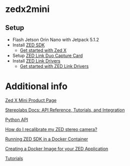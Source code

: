 # zedx2mini

## Setup

- Flash Jetson Orin Nano with Jetpack 5.1.2
- Install [ZED SDK](https://www.stereolabs.com/en-de/developers/release#nvidia-jetson-504616ef8d38)
  - [Get started with Zed X](https://www.stereolabs.com/docs/get-started-with-zed-x#setting-up-your-system-for-zed-x)
- Setup [ZED Link Duo Capture Card](https://www.stereolabs.com/docs/get-started-with-zed-link/dual-jetson-orin-nano-devkit-setup)
- Install [ZED Link Drivers](https://www.stereolabs.com/en-de/developers/drivers#jetpack-5-105-58f0ac216f52)
  - [Get started with ZED Link Drivers](https://www.stereolabs.com/docs/get-started-with-zed-link/install-the-drivers)

# Additional info

[Zed X Mini Product Page](https://www.stereolabs.com/en-de/store/products/zed-x-mini-stereo-camera)

[Stereolabs Docs: API Reference, Tutorials, and Integration](https://www.stereolabs.com/docs)

[Python API](https://www.stereolabs.com/docs/api/python/index.html)

[How do I recalibrate my ZED stereo camera? ](https://support.stereolabs.com/hc/en-us/articles/360011828773-How-do-I-recalibrate-my-ZED-stereo-camera)

[Running ZED SDK in a Docker Container](https://www.stereolabs.com/docs/installation/docker)

[Creating a Docker Image for your ZED Application](https://www.stereolabs.com/docs/docker/creating-your-image)

[Tutorials](https://www.stereolabs.com/docs/tutorials)
